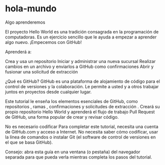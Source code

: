 # hola-mundo
Algo aprenderemos



El proyecto Hello World es una tradición consagrada en la programación de computadoras. Es un ejercicio sencillo que le ayuda a empezar a aprender algo nuevo. ¡Empecemos con GitHub!

Aprenderá a:

Crea y usa un repositorio
Iniciar y administrar una nueva sucursal
Realizar cambios en un archivo y enviarlos a GitHub como confirmaciones
Abrir y fusionar una solicitud de extracción

¿Qué es GitHub?
GitHub es una plataforma de alojamiento de código para el control de versiones y la colaboración. Le permite a usted y a otros trabajar juntos en proyectos desde cualquier lugar.

Este tutorial le enseña los elementos esenciales de GitHub, como repositorios , ramas , confirmaciones y solicitudes de extracción . Creará su propio repositorio Hello World y aprenderá el flujo de trabajo Pull Request de GitHub, una forma popular de crear y revisar código.

No es necesario codificar
Para completar este tutorial, necesita una cuenta de GitHub.com y acceso a Internet. No necesita saber cómo codificar, usar la línea de comandos o instalar Git (el software de control de versiones en el que se basa GitHub).

Consejo: abra esta guía en una ventana (o pestaña) del navegador separada para que pueda verla mientras completa los pasos del tutorial.
